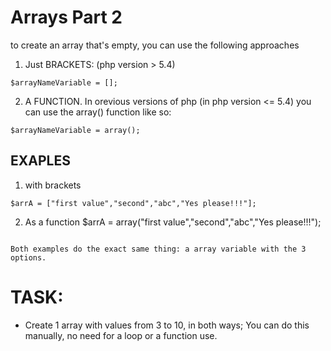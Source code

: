 # Arrays Part 2

to create an array that's empty, you can use the following approaches

1. Just BRACKETS: (php version > 5.4)
```
$arrayNameVariable = [];
```

2. A FUNCTION. In orevious versions of php (in php version <= 5.4) you can use the array() function like so:

```
$arrayNameVariable = array();
```

## EXAPLES
1. with brackets
```
$arrA = ["first value","second","abc","Yes please!!!"];
```
2. As a function
$arrA = array("first value","second","abc","Yes please!!!");
```

Both examples do the exact same thing: a array variable with the 3 options.

```
# TASK:

* Create 1 array with values from 3 to 10, in both ways;
You can do this manually, no need for a loop or a function use.
